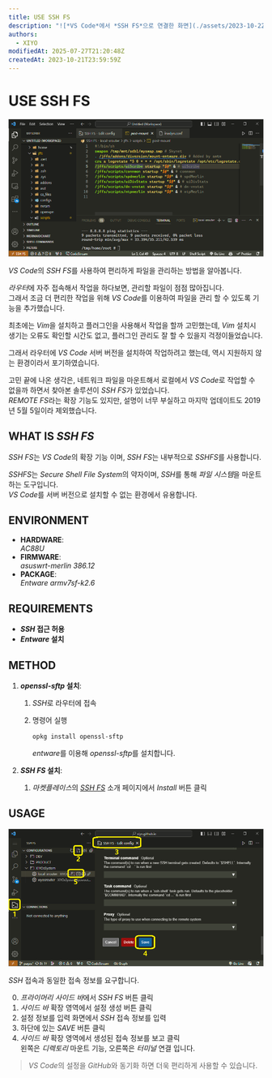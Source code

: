 ```yaml
---
title: USE SSH FS
description: "![*VS Code*에서 *SSH FS*으로 연결한 화면](./assets/2023-10-22-11-55-54.png)"
authors:
  - XIYO
modifiedAt: 2025-07-27T21:20:48Z
createdAt: 2023-10-21T23:59:59Z
---
```

# USE SSH FS

![*VS Code*에서 *SSH FS*으로 연결한 화면](./assets/2023-10-22-11-55-54.png)

*VS Code*의 *SSH FS*를 사용하여 편리하게 파일을 관리하는 방법을 알아봅니다.

*라우터*에 자주 접속해서 작업을 하다보면, 관리할 파일이 점점 많아집니다. \
그래서 조금 더 편리한 작업을 위해 *VS Code*를 이용하여 파일을 관리 할 수 있도록 기능을 추가했습니다.

최초에는 *Vim*을 설치하고 플러그인을 사용해서 작업을 할까 고민했는데, _Vim_ 설치시 생기는 오류도 확인할 시간도 없고, 플러그인 관리도 잘 할 수 있을지 걱정이들었습니다.

그래서 라우터에 _VS Code_ 서버 버전을 설치하여 작업하려고 했는데, 역시 지원하지 않는 환경이라서 포기하였습니다.

고민 끝에 나온 생각은, 네트워크 파일을 마운트해서 로컬에서 *VS Code*로 작업할 수 없을까 하면서 찾아본 솔루션이 *SSH FS*가 있었습니다. \
*REMOTE FS*라는 확장 기능도 있지만, 설명이 너무 부실하고 마지막 업데이트도 2019년 5월 5일이라 제외했습니다.

## WHAT IS _SSH FS_

*SSH FS*는 *VS Code*의 확장 기능 이며, *SSH FS*는 내부적으로 *SSHFS*를 사용합니다.

*SSHFS*는 *Secure Shell File System*의 약자이며, *SSH*를 통해 *파일 시스템*을 마운트하는 도구입니다. \
*VS Code*를 서버 버전으로 설치할 수 없는 환경에서 유용합니다.

## ENVIRONMENT

- **HARDWARE**: \
  _AC88U_
- **FIRMWARE**: \
  _asuswrt-merlin 386.12_
- **PACKAGE**: \
  _Entware armv7sf-k2.6_

## REQUIREMENTS

- **_SSH_ 접근 허용**
- **_Entware_ 설치**

## METHOD

1. **_openssl-sftp_ 설치**:

   1. *SSH*로 라우터에 접속
   2. 명령어 실행

      ```bash
      opkg install openssl-sftp
      ```

      *entware*를 이용해 *openssl-sftp*를 설치합니다.

2. **_SSH FS_ 설치**:
   1. *마켓플레이스*의 [*SSH FS*] 소개 페이지에서 _Install_ 버튼 클릭

## USAGE

![*SSH FS* 설정 화면](./assets/2023-10-22-13-40-10.png)

_SSH_ 접속과 동일한 접속 정보를 요구합니다.

0. *프라이머리 사이드 바*에서 _SSH FS_ 버튼 클릭
1. _사이드 바_ 확장 영역에서 설정 생성 버튼 클릭
2. 설정 정보를 입력 화면에서 _SSH_ 접속 정보를 입력
3. 하단에 있는 _SAVE_ 버튼 클릭
4. _사이드 바_ 확장 영역에서 생성된 접속 정보를 보고 클릭 \
   왼쪽은 _디렉토리_ 마운트 기능, 오른쪽은 _터미널_ 연결 입니다.

> *VS Code*의 설정을 *GitHub*와 동기화 하면 더욱 편리하게 사용할 수 있습니다.

[*SSH FS*]: https://marketplace.visualstudio.com/items?itemName=Kelvin.VSCODE-sshfs
